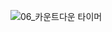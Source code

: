 ![06_카운트다운 타이머](https://github.com/ysolarh/OZ_class_backend/assets/109467066/38cf29da-c0e8-479e-a069-667baa98aca6)
